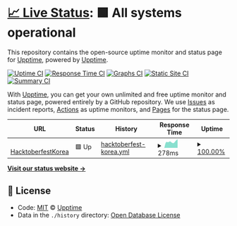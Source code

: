 # [📈 Live Status](https://demo.upptime.js.org): <!--live status--> **🟩 All systems operational**

This repository contains the open-source uptime monitor and status page for [Upptime](https://upptime.js.org), powered by [Upptime](https://github.com/upptime/upptime).

[![Uptime CI](https://github.com/koj-co/upptime/workflows/Uptime%20CI/badge.svg)](https://github.com/koj-co/upptime/actions?query=workflow%3A%22Uptime+CI%22)
[![Response Time CI](https://github.com/koj-co/upptime/workflows/Response%20Time%20CI/badge.svg)](https://github.com/koj-co/upptime/actions?query=workflow%3A%22Response+Time+CI%22)
[![Graphs CI](https://github.com/koj-co/upptime/workflows/Graphs%20CI/badge.svg)](https://github.com/koj-co/upptime/actions?query=workflow%3A%22Graphs+CI%22)
[![Static Site CI](https://github.com/koj-co/upptime/workflows/Static%20Site%20CI/badge.svg)](https://github.com/koj-co/upptime/actions?query=workflow%3A%22Static+Site+CI%22)
[![Summary CI](https://github.com/koj-co/upptime/workflows/Summary%20CI/badge.svg)](https://github.com/koj-co/upptime/actions?query=workflow%3A%22Summary+CI%22)

With [Upptime](https://upptime.js.org), you can get your own unlimited and free uptime monitor and status page, powered entirely by a GitHub repository. We use [Issues](https://github.com/upptime/upptime/issues) as incident reports, [Actions](https://github.com/phg98/upptime/actions) as uptime monitors, and [Pages](https://demo.upptime.js.org) for the status page.

<!--start: status pages-->
<!-- This summary is generated by Upptime (https://github.com/upptime/upptime) -->
<!-- Do not edit this manually, your changes will be overwritten -->
<!-- prettier-ignore -->
| URL | Status | History | Response Time | Uptime |
| --- | ------ | ------- | ------------- | ------ |
| <img alt="" src="https://icons.duckduckgo.com/ip3/www.hacktoberfestkorea.com.ico" height="13"> [HacktoberfestKorea](https://www.hacktoberfestkorea.com) | 🟩 Up | [hacktoberfest-korea.yml](https://github.com/phg98/upptime/commits/HEAD/history/hacktoberfest-korea.yml) | <details><summary><img alt="Response time graph" src="./graphs/hacktoberfest-korea/response-time-week.png" height="20"> 278ms</summary><br><a href="https://upptime.hacktoberfestkorea.com/history/hacktoberfest-korea"><img alt="Response time 299" src="https://img.shields.io/endpoint?url=https%3A%2F%2Fraw.githubusercontent.com%2Fphg98%2Fupptime%2FHEAD%2Fapi%2Fhacktoberfest-korea%2Fresponse-time.json"></a><br><a href="https://upptime.hacktoberfestkorea.com/history/hacktoberfest-korea"><img alt="24-hour response time 263" src="https://img.shields.io/endpoint?url=https%3A%2F%2Fraw.githubusercontent.com%2Fphg98%2Fupptime%2FHEAD%2Fapi%2Fhacktoberfest-korea%2Fresponse-time-day.json"></a><br><a href="https://upptime.hacktoberfestkorea.com/history/hacktoberfest-korea"><img alt="7-day response time 278" src="https://img.shields.io/endpoint?url=https%3A%2F%2Fraw.githubusercontent.com%2Fphg98%2Fupptime%2FHEAD%2Fapi%2Fhacktoberfest-korea%2Fresponse-time-week.json"></a><br><a href="https://upptime.hacktoberfestkorea.com/history/hacktoberfest-korea"><img alt="30-day response time 305" src="https://img.shields.io/endpoint?url=https%3A%2F%2Fraw.githubusercontent.com%2Fphg98%2Fupptime%2FHEAD%2Fapi%2Fhacktoberfest-korea%2Fresponse-time-month.json"></a><br><a href="https://upptime.hacktoberfestkorea.com/history/hacktoberfest-korea"><img alt="1-year response time 303" src="https://img.shields.io/endpoint?url=https%3A%2F%2Fraw.githubusercontent.com%2Fphg98%2Fupptime%2FHEAD%2Fapi%2Fhacktoberfest-korea%2Fresponse-time-year.json"></a></details> | <details><summary><a href="https://upptime.hacktoberfestkorea.com/history/hacktoberfest-korea">100.00%</a></summary><a href="https://upptime.hacktoberfestkorea.com/history/hacktoberfest-korea"><img alt="All-time uptime 99.94%" src="https://img.shields.io/endpoint?url=https%3A%2F%2Fraw.githubusercontent.com%2Fphg98%2Fupptime%2FHEAD%2Fapi%2Fhacktoberfest-korea%2Fuptime.json"></a><br><a href="https://upptime.hacktoberfestkorea.com/history/hacktoberfest-korea"><img alt="24-hour uptime 100.00%" src="https://img.shields.io/endpoint?url=https%3A%2F%2Fraw.githubusercontent.com%2Fphg98%2Fupptime%2FHEAD%2Fapi%2Fhacktoberfest-korea%2Fuptime-day.json"></a><br><a href="https://upptime.hacktoberfestkorea.com/history/hacktoberfest-korea"><img alt="7-day uptime 100.00%" src="https://img.shields.io/endpoint?url=https%3A%2F%2Fraw.githubusercontent.com%2Fphg98%2Fupptime%2FHEAD%2Fapi%2Fhacktoberfest-korea%2Fuptime-week.json"></a><br><a href="https://upptime.hacktoberfestkorea.com/history/hacktoberfest-korea"><img alt="30-day uptime 100.00%" src="https://img.shields.io/endpoint?url=https%3A%2F%2Fraw.githubusercontent.com%2Fphg98%2Fupptime%2FHEAD%2Fapi%2Fhacktoberfest-korea%2Fuptime-month.json"></a><br><a href="https://upptime.hacktoberfestkorea.com/history/hacktoberfest-korea"><img alt="1-year uptime 100.00%" src="https://img.shields.io/endpoint?url=https%3A%2F%2Fraw.githubusercontent.com%2Fphg98%2Fupptime%2FHEAD%2Fapi%2Fhacktoberfest-korea%2Fuptime-year.json"></a></details>

<!--end: status pages-->

[**Visit our status website →**](https://demo.upptime.js.org)

## 📄 License

- Code: [MIT](./LICENSE) © [Upptime](https://upptime.js.org)
- Data in the `./history` directory: [Open Database License](https://opendatacommons.org/licenses/odbl/1-0/)
